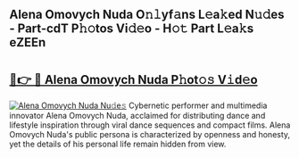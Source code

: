 ## Alena Omovych Nuda O𝚗𝚕yf𝚊ns L𝚎a𝚔ed N𝚞𝚍es - Part-cdT P𝚑𝚘tos Vi𝚍𝚎o - H𝚘𝚝 Part L𝚎a𝚔s eZEEn

# <h2><a href="http://kf7rhjp.oniu.top/?m=Alena+Omovych+Nuda">🔗👉 🔴 Alena Omovych Nuda P𝚑ot𝚘𝚜 V𝚒d𝚎o</a></h2>

[![Alena Omovych Nuda Nu𝚍e𝚜](https://i.imgur.com/0qMVB7G.gif)](http://kf7rhjp.oniu.top/?m=Alena+Omovych+Nuda)
Cybernetic performer and multimedia innovator Alena Omovych Nuda, acclaimed for distributing dance and lifestyle inspiration through viral dance sequences and compact films. Alena Omovych Nuda's public persona is characterized by openness and honesty, yet the details of his personal life remain hidden from view.  
